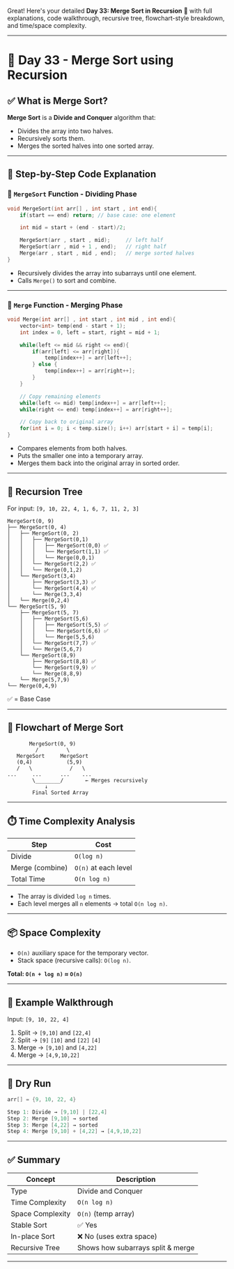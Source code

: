 Great! Here's your detailed **Day 33: Merge Sort in Recursion** 📘 with full explanations, code walkthrough, recursive tree, flowchart-style breakdown, and time/space complexity.

---

# 📅 Day 33 - Merge Sort using Recursion

## ✅ What is Merge Sort?

**Merge Sort** is a **Divide and Conquer** algorithm that:
- Divides the array into two halves.
- Recursively sorts them.
- Merges the sorted halves into one sorted array.

---

## 🧠 Step-by-Step Code Explanation

### 🔹 `MergeSort` Function - Dividing Phase
```cpp
void MergeSort(int arr[] , int start , int end){
    if(start == end) return; // base case: one element

    int mid = start + (end - start)/2;

    MergeSort(arr , start , mid);     // left half
    MergeSort(arr , mid + 1 , end);   // right half
    Merge(arr , start , mid , end);   // merge sorted halves
}
```

- Recursively divides the array into subarrays until one element.
- Calls `Merge()` to sort and combine.

---

### 🔹 `Merge` Function - Merging Phase
```cpp
void Merge(int arr[] , int start , int mid , int end){
    vector<int> temp(end - start + 1);
    int index = 0, left = start, right = mid + 1;

    while(left <= mid && right <= end){
        if(arr[left] <= arr[right]){
            temp[index++] = arr[left++];
        } else {
            temp[index++] = arr[right++];
        }
    }

    // Copy remaining elements
    while(left <= mid) temp[index++] = arr[left++];
    while(right <= end) temp[index++] = arr[right++];

    // Copy back to original array
    for(int i = 0; i < temp.size(); i++) arr[start + i] = temp[i];
}
```

- Compares elements from both halves.
- Puts the smaller one into a temporary array.
- Merges them back into the original array in sorted order.

---

## 🔁 Recursion Tree

For input: `[9, 10, 22, 4, 1, 6, 7, 11, 2, 3]`

```
MergeSort(0, 9)
├── MergeSort(0, 4)
│   ├── MergeSort(0, 2)
│   │   ├── MergeSort(0,1)
│   │   │   ├── MergeSort(0,0) ✅
│   │   │   └── MergeSort(1,1) ✅
│   │   │   └── Merge(0,0,1)
│   │   └── MergeSort(2,2) ✅
│   │   └── Merge(0,1,2)
│   └── MergeSort(3,4)
│       ├── MergeSort(3,3) ✅
│       └── MergeSort(4,4) ✅
│       └── Merge(3,3,4)
│   └── Merge(0,2,4)
└── MergeSort(5, 9)
    ├── MergeSort(5, 7)
    │   ├── MergeSort(5,6)
    │   │   ├── MergeSort(5,5) ✅
    │   │   └── MergeSort(6,6) ✅
    │   │   └── Merge(5,5,6)
    │   └── MergeSort(7,7) ✅
    │   └── Merge(5,6,7)
    └── MergeSort(8,9)
        ├── MergeSort(8,8) ✅
        └── MergeSort(9,9) ✅
        └── Merge(8,8,9)
    └── Merge(5,7,9)
└── Merge(0,4,9)
```

✅ = Base Case

---

## 🔄 Flowchart of Merge Sort

```
       MergeSort(0, 9)
         /         \
   MergeSort     MergeSort
   (0,4)           (5,9)
   /   \            /   \
...     ...      ...    ...
        \________/       ← Merges recursively
            ↓
        Final Sorted Array
```

---

## ⏱️ Time Complexity Analysis

| Step               | Cost                    |
|--------------------|--------------------------|
| Divide             | `O(log n)`               |
| Merge (combine)    | `O(n)` at each level     |
| Total Time         | `O(n log n)`             |

- The array is divided `log n` times.
- Each level merges all `n` elements → total `O(n log n)`.

---

## 📦 Space Complexity

- `O(n)` auxiliary space for the temporary vector.
- Stack space (recursive calls): `O(log n)`.

**Total: `O(n + log n)` ≈ `O(n)`**

---

## 📌 Example Walkthrough

Input: `[9, 10, 22, 4]`

1. Split → `[9,10]` and `[22,4]`
2. Split → `[9]` `[10]` and `[22]` `[4]`
3. Merge → `[9,10]` and `[4,22]`
4. Merge → `[4,9,10,22]`

---

## 🧪 Dry Run

```cpp
arr[] = {9, 10, 22, 4}

Step 1: Divide → [9,10] | [22,4]
Step 2: Merge [9,10] → sorted
Step 3: Merge [4,22] → sorted
Step 4: Merge [9,10] + [4,22] → [4,9,10,22]
```

---

## ✅ Summary

| Concept           | Description |
|-------------------|-------------|
| Type              | Divide and Conquer |
| Time Complexity   | `O(n log n)` |
| Space Complexity  | `O(n)` (temp array) |
| Stable Sort       | ✅ Yes |
| In-place Sort     | ❌ No (uses extra space) |
| Recursive Tree    | Shows how subarrays split & merge |

---

